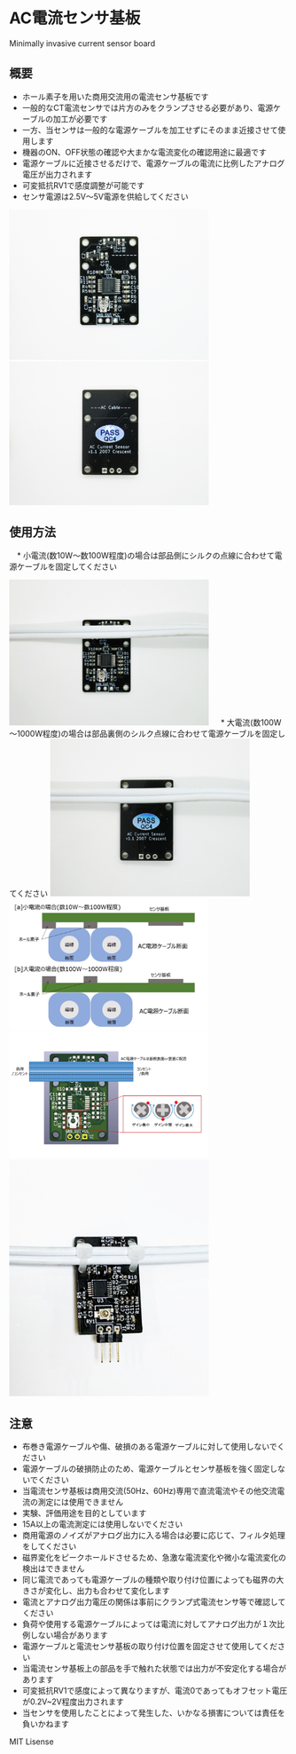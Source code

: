 # AC電流センサ基板
Minimally invasive current sensor board

## 概要 
  * ホール素子を用いた商用交流用の電流センサ基板です  
  * 一般的なCT電流センサでは片方のみをクランプさせる必要があり、電源ケーブルの加工が必要です  
  * 一方、当センサは一般的な電源ケーブルを加工せずにそのまま近接させて使用します  
  * 機器のON、OFF状態の確認や大まかな電流変化の確認用途に最適です  
  * 電源ケーブルに近接させるだけで、電源ケーブルの電流に比例したアナログ電圧が出力されます  
  * 可変抵抗RV1で感度調整が可能です  
  * センサ電源は2.5V～5V電源を供給してください  
  
   <img src="https://github.com/meerstern/AC_Current_Sensor_Module/blob/master/IMG/AC_IMG1.JPG" width="360">
   
   <img src="https://github.com/meerstern/AC_Current_Sensor_Module/blob/master/IMG/AC_IMG2.JPG" width="360">
  

## 使用方法
　* 小電流(数10W～数100W程度)の場合は部品側にシルクの点線に合わせて電源ケーブルを固定してください  
 
 <img src="https://github.com/meerstern/AC_Current_Sensor_Module/blob/master/IMG/AC_IMG3.JPG" width="360">
　
  * 大電流(数100W～1000W程度)の場合は部品裏側のシルク点線に合わせて電源ケーブルを固定してください  
  
 <img src="https://github.com/meerstern/AC_Current_Sensor_Module/blob/master/IMG/AC_IMG4.JPG" width="360">
 
 <img src="https://github.com/meerstern/AC_Current_Sensor_Module/blob/master/IMG/AC_IMG5.JPG" width="360">
 
 <img src="https://github.com/meerstern/AC_Current_Sensor_Module/blob/master/IMG/AC_IMG6.JPG" width="360">
 
 <img src="https://github.com/meerstern/AC_Current_Sensor_Module/blob/master/IMG/AC_IMG7.JPG" width="360">
    
## 注意 
 * 布巻き電源ケーブルや傷、破損のある電源ケーブルに対して使用しないでください  
 * 電源ケーブルの破損防止のため、電源ケーブルとセンサ基板を強く固定しないでください  
 * 当電流センサ基板は商用交流(50Hz、60Hz)専用で直流電流やその他交流電流の測定には使用できません  
 * 実験、評価用途を目的としています  
 * 15A以上の電流測定には使用しないでください  
 * 商用電源のノイズがアナログ出力に入る場合は必要に応じて、フィルタ処理をしてください  
 * 磁界変化をピークホールドさせるため、急激な電流変化や微小な電流変化の検出はできません  
 * 同じ電流であっても電源ケーブルの種類や取り付け位置によっても磁界の大きさが変化し、出力も合わせて変化します  
 * 電流とアナログ出力電圧の関係は事前にクランプ式電流センサ等で確認してください  
 * 負荷や使用する電源ケーブルによっては電流に対してアナログ出力が１次比例しない場合があります  
 * 電源ケーブルと電流センサ基板の取り付け位置を固定させて使用してください  
 * 当電流センサ基板上の部品を手で触れた状態では出力が不安定化する場合があります  
 * 可変抵抗RV1で感度によって異なりますが、電流0であってもオフセット電圧が0.2V~2V程度出力されます  
 * 当センサを使用したことによって発生した、いかなる損害については責任を負いかねます  
  
 MIT Lisense
